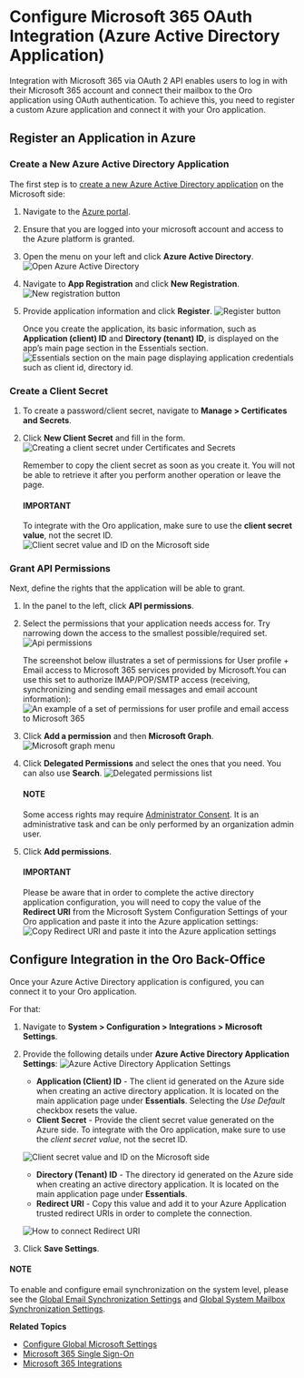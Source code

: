 <a id="user-guide-integrations-azure-oauth"></a>

# Configure Microsoft 365 OAuth Integration (Azure Active Directory Application)

Integration with Microsoft 365 via OAuth 2 API enables users to log in with their Microsoft 365 account and connect their mailbox to the Oro application using OAuth authentication.
To achieve this, you need to register a custom Azure application and connect it with your Oro application.

## Register an Application in Azure

### Create a New Azure Active Directory Application

The first step is to <a href="https://docs.microsoft.com/en-us/azure/active-directory/develop/howto-create-service-principal-portal" target="_blank">create a new Azure Active Directory application</a> on the Microsoft side:

1. Navigate to the <a href="https://portal.azure.com/" target="_blank">Azure portal</a>.
2. Ensure that you are logged into your microsoft account and access to the Azure platform is granted.
3. Open the menu on your left and click **Azure Active Directory**.
   ![Open Azure Active Directory](user/img/system/integrations/microsoft/azure-directory.png)
4. Navigate to **App Registration** and click **New Registration**.
   ![New registration button](user/img/system/integrations/microsoft/new-registration.png)
5. Provide application information and click **Register**.
   ![Register button](user/img/system/integrations/microsoft/register-application.png)
   <br/>

   Once you create the application, its basic information, such as **Application (client) ID** and **Directory (tenant) ID**, is displayed on the app’s main page section in the Essentials section.
   ![Essentials section on the main page displaying application credentials such as client id, directory id.](user/img/system/integrations/microsoft/essentials.png)

### Create a Client Secret

1. To create a password/client secret, navigate to **Manage > Certificates and Secrets**.
2. Click **New Client Secret** and fill in the form.
   ![Creating a client secret under Certificates and Secrets](user/img/system/integrations/microsoft/client-secret.png)
   <br/>

   Remember to copy the client secret as soon as you create it. You will not be able to retrieve it after you perform another operation or leave the page.

   #### IMPORTANT
   To integrate with the Oro application, make sure to use the **client secret value**, not the secret ID.
   ![Client secret value and ID on the Microsoft side](user/img/system/integrations/microsoft/client-secret-value-id.png)

### Grant API Permissions

Next, define the rights that the application will be able to grant.

1. In the panel to the left, click **API permissions**.
2. Select the permissions that your application needs access for. Try narrowing down the access to the smallest possible/required set.
   ![Api permissions](user/img/system/integrations/microsoft/api-permissions.png)
   <br/>

   The screenshot below illustrates a set of permissions for User profile + Email access to Microsoft 365 services provided by Microsoft.You can use this set to authorize IMAP/POP/SMTP access (receiving, synchronizing and sending email messages and email account information):
   ![An example of a set of permissions for user profile and email access to Microsoft 365](user/img/system/integrations/microsoft/example-permissions.png)
3. Click **Add a permission** and then **Microsoft Graph**.
   ![Microsoft graph menu](user/img/system/integrations/microsoft/graph.png)
   <br/>
4. Click **Delegated Permissions**  and select the ones that you need. You can also use **Search**.
   ![Delegated permissions list](user/img/system/integrations/microsoft/delegated-permissions.png)
   <br/>

   #### NOTE
   Some access rights may require <a href="https://docs.microsoft.com/en-us/azure/active-directory/manage-apps/grant-admin-consent" target="_blank">Administrator Consent</a>. It is an administrative task and can be only performed by an organization admin user.
5. Click **Add permissions**.

   #### IMPORTANT
   Please be aware that in order to complete the active directory application configuration, you will need to copy the value of the **Redirect URI** from the Microsoft System Configuration Settings of your Oro application and paste it into the Azure application settings:
   ![Copy Redirect URI and paste it into the Azure application settings](user/img/system/integrations/microsoft/redirect-url-azure-side.png)

## Configure Integration in the Oro Back-Office

Once your Azure Active Directory application is configured, you can connect it to your Oro application.

For that:

1. Navigate to **System > Configuration > Integrations > Microsoft Settings**.
2. Provide the following details under **Azure Active Directory Application Settings**:
   ![Azure Active Directory Application Settings](user/img/system/config_system/azure-directory-application-settings.png)
   * **Application (Client) ID** - The client id generated on the Azure side when creating an active directory application. It is located on the main application page under **Essentials**. Selecting the *Use Default* checkbox resets the value.
   * **Client Secret** - Provide the client secret value generated on the Azure side. To integrate with the Oro application, make sure to use the *client secret value*, not the secret ID.

   ![Client secret value and ID on the Microsoft side](user/img/system/integrations/microsoft/client-secret-value-id.png)
   * **Directory (Tenant) ID** - The directory id generated on the Azure side when creating an active directory application. It is located on the main application page under **Essentials**.
   * **Redirect URI** - Copy this value and add it to your Azure Application trusted redirect URIs in order to complete the connection.

   ![How to connect Redirect URI](user/img/system/integrations/microsoft/redirect-url-azure-side.png)
3. Click **Save Settings**.

#### NOTE
To enable and configure email synchronization on the system level, please see the [Global Email Synchronization Settings](../../general-setup/global-email.md#doc-email-configuration) and [Global System Mailbox Synchronization Settings](../../general-setup/global-email.md#admin-configuration-system-mailboxes-global).

**Related Topics**

* [Configure Global Microsoft Settings](index.md#configuration-integrations-microsoft)
* [Microsoft 365 Single Sign-On](microsoft-single-sign-on.md#user-guide-integrations-microsoft-single-sign-on)
* [Microsoft 365 Integrations](microsoft-365-integrations.md#user-guide-integrations-microsoft)
